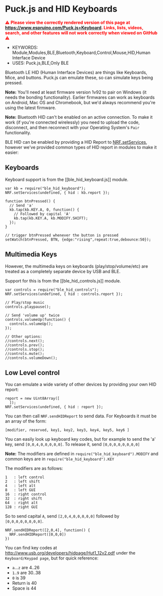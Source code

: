 <!--- Copyright (c) 2016 Gordon Williams, Pur3 Ltd. See the file LICENSE for copying permission. -->
Puck.js and HID Keyboards
=========================

<span style="color:red">:warning: **Please view the correctly rendered version of this page at https://www.espruino.com/Puck.js+Keyboard. Links, lists, videos, search, and other features will not work correctly when viewed on GitHub** :warning:</span>

* KEYWORDS: Module,Modules,BLE,Bluetooth,Keyboard,Control,Mouse,HID,Human Interface Device
* USES: Puck.js,BLE,Only BLE

Bluetooth LE HID (Human Interface Devices) are things like Keyboards, Mice,
and buttons. Puck.js can emulate these, so can simulate keys being pressed.

**Note:** You'll need at least firmware version 1v92 to pair on Windows (it needs the bonding functionality). Earlier firmwares can work as keyboards on Android, Mac OS and Chromebook, but we'd always recommend you're using the latest firmware.

**Note:** Bluetooth HID can't be enabled on an active connection. To make it work (if you're connected wirelessly) you need to upload the code, disconnect, and then reconnect with your Operating System's `Pair` functionality.

BLE HID can be enabled by providing a HID Report to [NRF.setServices](/Reference#l_NRF_setServices),
however we've provided common types of HID report in modules to make it easier:


Keyboards
---------

Keyboard support is from the [[ble_hid_keyboard.js]] module.

```
var kb = require("ble_hid_keyboard");
NRF.setServices(undefined, { hid : kb.report });

function btnPressed() {
  // Send 'a'
  kb.tap(kb.KEY.A, 0, function() {
    // Followed by capital 'A'
    kb.tap(kb.KEY.A, kb.MODIFY.SHIFT);
  });
}

// trigger btnPressed whenever the button is pressed
setWatch(btnPressed, BTN, {edge:"rising",repeat:true,debounce:50});
```


Multimedia Keys
---------------

However, the multimedia keys on keyboards (play/stop/volume/etc) are treated
as a completely separate device by USB and BLE.

Support for this is from the [[ble_hid_controls.js]] module.

```
var controls = require("ble_hid_controls");
NRF.setServices(undefined, { hid : controls.report });

// Play/stop music
controls.playpause();

// Send 'volume up' twice
controls.volumeUp(function() {
  controls.volumeUp();
});

// Other options:
//controls.next();
//controls.prev();
//controls.stop();
//controls.mute();
//controls.volumeDown();
```


Low Level control
------------------

You can emulate a wide variety of other devices by providing your own HID report:

```
report = new Uint8Array([
  ]);
NRF.setServices(undefined, { hid : report });
```

You can then call `NRF.sendHIDReport` to send data. For Keyboards it must be an array of the form:

```
[modifier, reserved, key1, key2, key3, key4, key5, key6 ]
```

You can easily look up keyboard key codes, but for example
to send the 'a' key, send `[0,0,4,0,0,0,0,0]`. To release
it, send `[0,0,0,0,0,0,0,0]`

**Note:** The modifiers are defined in `require("ble_hid_keyboard").MODIFY` and
common keys are in `require("ble_hid_keyboard").KEY`

The modifiers are as follows:

```
1   : left control
2   : left shift
4   : left alt
8   : left GUI
16  : right control
32  : right shift
64  : right alt
128 : right GUI
```

So to send capital `A`, send `[2,0,4,0,0,0,0,0]` followed by `[0,0,0,0,0,0,0,0]`.

```
NRF.sendHIDReport([2,0,4], function() {
  NRF.sendHIDReport([0,0,0])
})
```

You can find key codes at http://www.usb.org/developers/hidpage/Hut1_12v2.pdf
under the `Keyboard/Keypad page`, but for quick reference:

* `a`...`z` are 4..26
* `1`..`9` are 30..38
* `0` is 39
* Return is 40
* Space is 44
